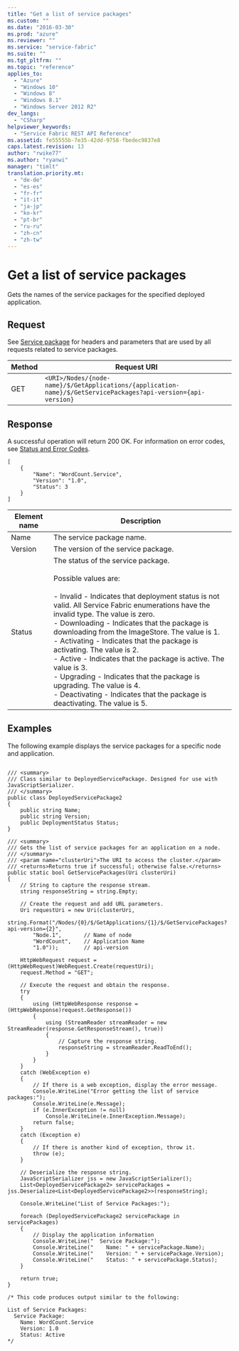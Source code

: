 ```yaml
---
title: "Get a list of service packages"
ms.custom: ""
ms.date: "2016-03-30"
ms.prod: "azure"
ms.reviewer: ""
ms.service: "service-fabric"
ms.suite: ""
ms.tgt_pltfrm: ""
ms.topic: "reference"
applies_to: 
  - "Azure"
  - "Windows 10"
  - "Windows 8"
  - "Windows 8.1"
  - "Windows Server 2012 R2"
dev_langs: 
  - "CSharp"
helpviewer_keywords: 
  - "Service Fabric REST API Reference"
ms.assetid: fe55555b-7e35-42dd-9758-fbedec9837e8
caps.latest.revision: 13
author: "rwike77"
ms.author: "ryanwi"
manager: "timlt"
translation.priority.mt: 
  - "de-de"
  - "es-es"
  - "fr-fr"
  - "it-it"
  - "ja-jp"
  - "ko-kr"
  - "pt-br"
  - "ru-ru"
  - "zh-cn"
  - "zh-tw"
---
```

# Get a list of service packages
Gets the names of the service packages for the specified deployed application.  
  
## Request  
 See [Service package](../ServiceFabricREST/service-package.md) for headers and parameters that are used by all requests related to service packages.  
  
|Method|Request URI|  
|------------|-----------------|  
|GET|`<URI>/Nodes/{node-name}/$/GetApplications/{application-name}/$/GetServicePackages?api-version={api-version}`|  
  
## Response  
 A successful operation will return 200 OK. For information on error codes, see [Status and Error Codes](../ServiceFabricREST/status-and-error-codes1.md).  
  
```  
[  
    {  
        "Name": "WordCount.Service",  
        "Version": "1.0",  
        "Status": 3  
    }  
]  
```  
  
|Element name|Description|  
|------------------|-----------------|  
|Name|The service package name.|  
|Version|The version of the service package.|  
|Status|The status of the service package.<br /><br /> Possible values are:<br /><br /> -   Invalid - Indicates that deployment status is not valid. All Service Fabric enumerations have the invalid type. The value is zero.<br />-   Downloading - Indicates that the package is downloading from the ImageStore. The value is 1.<br />-   Activating - Indicates that the package is activating. The value is 2.<br />-   Active - Indicates that the package is active. The value is 3.<br />-   Upgrading - Indicates that the package is upgrading. The value is 4.<br />-   Deactivating - Indicates that the package is deactivating. The value is 5.|  
  
## Examples  
 The following example displays the service packages for a specific node and application.  
  
```  
  
/// <summary>  
/// Class similar to DeployedServicePackage. Designed for use with JavaScriptSerializer.  
/// </summary>  
public class DeployedServicePackage2  
{  
    public string Name;  
    public string Version;  
    public DeploymentStatus Status;  
}  
  
/// <summary>  
/// Gets the list of service packages for an application on a node.  
/// </summary>  
/// <param name="clusterUri">The URI to access the cluster.</param>  
/// <returns>Returns true if successful; otherwise false.</returns>  
public static bool GetServicePackages(Uri clusterUri)  
{  
    // String to capture the response stream.  
    string responseString = string.Empty;  
  
    // Create the request and add URL parameters.  
    Uri requestUri = new Uri(clusterUri,  
        string.Format("/Nodes/{0}/$/GetApplications/{1}/$/GetServicePackages?api-version={2}",  
        "Node.1",       // Name of node  
        "WordCount",    // Application Name  
        "1.0"));        // api-version  
  
    HttpWebRequest request = (HttpWebRequest)WebRequest.Create(requestUri);  
    request.Method = "GET";  
  
    // Execute the request and obtain the response.  
    try  
    {  
        using (HttpWebResponse response = (HttpWebResponse)request.GetResponse())  
        {  
            using (StreamReader streamReader = new StreamReader(response.GetResponseStream(), true))  
            {  
                // Capture the response string.  
                responseString = streamReader.ReadToEnd();  
            }  
        }  
    }  
    catch (WebException e)  
    {  
        // If there is a web exception, display the error message.  
        Console.WriteLine("Error getting the list of service packages:");  
        Console.WriteLine(e.Message);  
        if (e.InnerException != null)  
            Console.WriteLine(e.InnerException.Message);  
        return false;  
    }  
    catch (Exception e)  
    {  
        // If there is another kind of exception, throw it.  
        throw (e);  
    }  
  
    // Deserialize the response string.  
    JavaScriptSerializer jss = new JavaScriptSerializer();  
    List<DeployedServicePackage2> servicePackages = jss.Deserialize<List<DeployedServicePackage2>>(responseString);  
  
    Console.WriteLine("List of Service Packages:");  
  
    foreach (DeployedServicePackage2 servicePackage in servicePackages)  
    {  
        // Display the application information  
        Console.WriteLine("  Service Package:");  
        Console.WriteLine("    Name: " + servicePackage.Name);  
        Console.WriteLine("    Version: " + servicePackage.Version);  
        Console.WriteLine("    Status: " + servicePackage.Status);  
    }  
  
    return true;  
}  
  
/* This code produces output similar to the following:  
  
List of Service Packages:  
  Service Package:  
    Name: WordCount.Service  
    Version: 1.0  
    Status: Active  
*/  
```